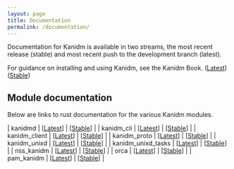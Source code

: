 ```yaml
---
layout: page
title: Documentation
permalink: /documentation/
---
```


Documentation for Kanidm is available in two streams, the most recent release (stable) and most
recent push to the development branch (latest).

For guidance on installing and using Kanidm, see the Kanidm Book.
([Latest](https://kanidm.github.io/kanidm/master/))
([Stable](https://kanidm.github.io/kanidm/stable/))

## Module documentation

Below are links to rust documentation for the various Kanidm modules.

| kanidmd | \[[Latest](https://kanidm.github.io/kanidm/master/rustdoc/kanidmd/)\] |
\[[Stable](https://kanidm.github.io/kanidm/stable/rustdoc/kanidmd/)\] | | kanidm_cli |
\[[Latest](https://kanidm.github.io/kanidm/master/rustdoc/kanidm_cli/)\] |
\[[Stable](https://kanidm.github.io/kanidm/stable/rustdoc/kanidm_cli/)\] | | kanidm_client |
\[[Latest](https://kanidm.github.io/kanidm/master/rustdoc/kanidm_client/)\] |
\[[Stable](https://kanidm.github.io/kanidm/stable/rustdoc/kanidm_cli/)\] | | kanidm_proto |
\[[Latest](https://kanidm.github.io/kanidm/master/rustdoc/kanidm_proto/)\] |
\[[Stable](https://kanidm.github.io/kanidm/stable/rustdoc/kanidm_proto/)\] | | kanidm_unixd |
\[[Latest](https://kanidm.github.io/kanidm/master/rustdoc/kanidm_unixd/)\] |
\[[Stable](https://kanidm.github.io/kanidm/stable/rustdoc/kanidm_unixd/)\] | | kanidm_unixd_tasks |
\[[Latest](https://kanidm.github.io/kanidm/master/rustdoc/kanidm_unixd_tasks/)\] |
\[[Stable](https://kanidm.github.io/kanidm/stable/rustdoc/kanidm_unixd_tasks/)\] | | nss_kanidm |
\[[Latest](https://kanidm.github.io/kanidm/master/rustdoc/nss_kanidm/)\] |
\[[Stable](https://kanidm.github.io/kanidm/stable/rustdoc/nss_kanidm/)\] | | orca |
\[[Latest](https://kanidm.github.io/kanidm/master/rustdoc/orca/)\] |
\[[Stable](https://kanidm.github.io/kanidm/stable/rustdoc/orca/)\] | | pam_kanidm |
\[[Latest](https://kanidm.github.io/kanidm/master/rustdoc/pam_kanidm/)\] |
\[[Stable](https://kanidm.github.io/kanidm/stable/rustdoc/pam_kanidm/)\] |
